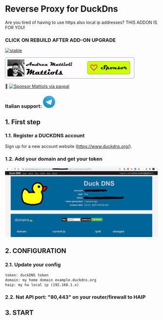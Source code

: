 # Reverse Proxy for DuckDns
Are you tired of having to use https also local ip addresses?
THIS ADDON IS FOR YOU!

### CLICK ON REBUILD AFTER ADD-ON UPGRADE ###

[![stable](http://badges.github.io/stability-badges/dist/stable.svg)](http://github.com/badges/stability-badges)

[![Sponsor Mattiols via GitHub Sponsors](https://raw.githubusercontent.com/andrea-mattioli/bticino_X8000_rest_api/test/screenshots/sponsor.png)](https://github.com/sponsors/andrea-mattioli)

🍻 [![Sponsor Mattiols via paypal](https://www.paypalobjects.com/webstatic/mktg/logo/pp_cc_mark_37x23.jpg)](http://paypal.me/mattiols)

### Italian support: [![fully supported](https://raw.githubusercontent.com/andrea-mattioli/bticino_X8000_rest_api/test/screenshots/telegram_logo.png)](https://t.me/HassioHelp)

## 1. First step

### 1.1. Register a DUCKDNS account
Sign up for a new account website (https://www.duckdns.org/).

### 1.2. Add your domain and get your token

![Alt text](https://github.com/andrea-mattioli/bticino_X8000_rest_api/raw/test/screenshots/register_duck.PNG?raw=true "App Register")

## 2. CONFIGURATION

### 2.1. Update your config
```
token: duckDNS token
domain: my home domain example.duckdns.org
haip: my ha local ip (192.168.1.x)
```
### 2.2. Nat API port: "80,443" on your router/firewall to HAIP

## 3. START

